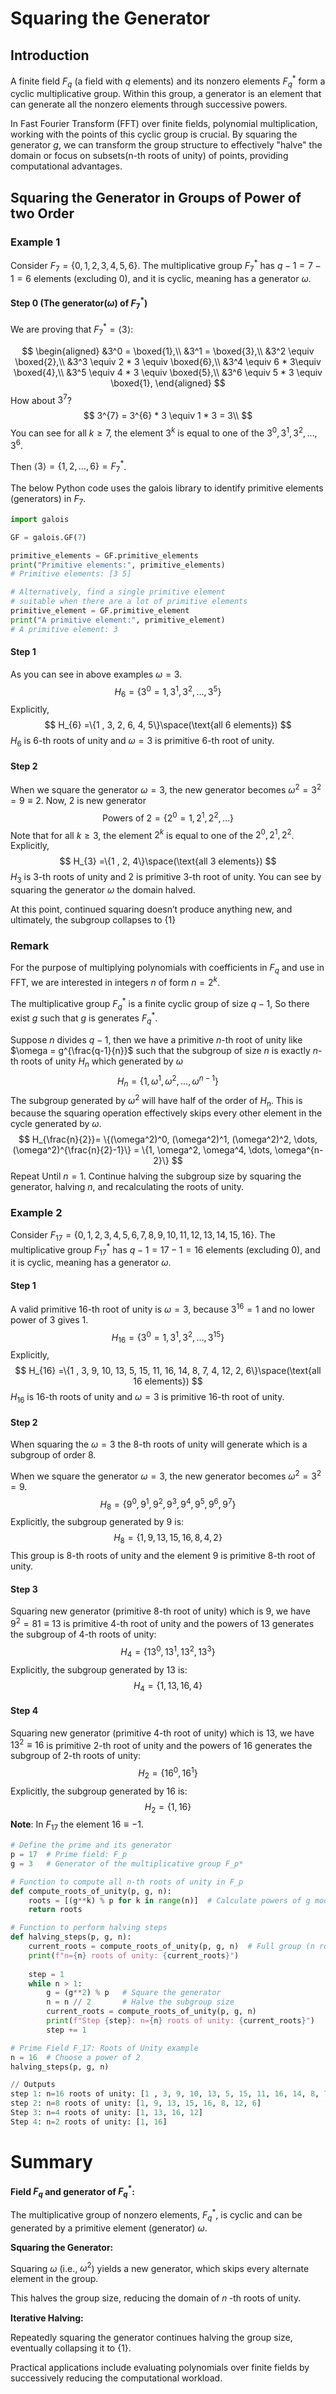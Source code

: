 
# Squaring the Generator
## Introduction
A finite field $F_q$ (a field with $q$ elements) and its nonzero elements $F^*_q$ form a cyclic multiplicative group. Within this group, a generator is an element that can generate all the nonzero elements through successive powers.

In Fast Fourier Transform (FFT) over finite fields, polynomial multiplication, working with the points of this cyclic group is crucial. By squaring the generator $g$, we can transform the group structure to effectively "halve" the domain or focus on subsets(n-th roots of unity) of points, providing computational advantages.

## Squaring the Generator in Groups of Power of two Order

### Example 1
Consider $F_{7} = \{0, 1, 2, 3, 4, 5, 6\}$. The multiplicative group $F^*_{7}$ has $q-1=7 - 1= 6$ elements (excluding $0$), and it is cyclic, meaning has a generator $\omega$.

#### Step 0 (The generator($\omega$) of $F^*_{7}$)
We are proving that $F^*_{7} = \langle 3 \rangle$:

$$
\begin{aligned}
    &3^0 = \boxed{1},\\
    &3^1 = \boxed{3},\\
    &3^2 \equiv \boxed{2},\\
    &3^3 \equiv 2 * 3 \equiv \boxed{6},\\
    &3^4 \equiv 6 * 3\equiv \boxed{4},\\
    &3^5 \equiv 4 * 3 \equiv \boxed{5},\\
    &3^6 \equiv 5 * 3 \equiv \boxed{1},
\end{aligned}
$$
How about $3^{7}$?
$$
    3^{7} = 3^{6} * 3 \equiv 1 * 3 = 3\\
$$
You can see for all $k \ge 7$, the element $3^k$ is equal to one of the $3^0, 3^1, 3^2, \dots, 3^{6}$.

Then $\langle 3 \rangle = \{1, 2, \dots, 6\} = F^*_{7}$.

The below Python code uses the galois library to identify primitive elements (generators) in $F_7$.

```python
import galois

GF = galois.GF(7)

primitive_elements = GF.primitive_elements
print("Primitive elements:", primitive_elements)
# Primitive elements: [3 5]

# Alternatively, find a single primitive element
# suitable when there are a lot of primitive elements
primitive_element = GF.primitive_element
print("A primitive element:", primitive_element)
# A primitive element: 3
```
#### Step 1
As you can see in above examples $\omega = 3$.
$$
H_{6} = \{3^0=1,3^1, 3^2,\dots, 3^{5}\}
$$
Explicitly, 
$$
H_{6} =\{1 , 3, 2, 6, 4, 5\}\space(\text{all 6 elements})
$$
$H_{6}$ is $6$-th roots of unity and $\omega =3$ is primitive $6$-th root of unity.

#### Step 2
When we square the generator $\omega = 3$, the new generator becomes $\omega^2 = 3^2 = 9 \equiv 2$.
Now, $2$ is new generator
$$
\text{Powers of $2$} = \{2^0=1,2^1, 2^2,\dots\}
$$
Note that for all $k \ge 3$, the element $2^k$ is equal to one of the $2^0, 2^1, 2^2$. Explicitly, 
$$
H_{3} =\{1 , 2, 4\}\space(\text{all 3 elements})
$$
$H_{3}$ is $3$-th roots of unity and $2$ is primitive $3$-th root of unity. You can see by squaring the generator $\omega$ the domain halved.

At this point, continued squaring doesn’t produce anything new, and ultimately, the subgroup collapses to $\{1\}$

### Remark
For the purpose of multiplying polynomials with coefficients in $F_q$ and use in FFT, we are interested in integers $n$ of form $n = 2^k$.

The multiplicative group $F^*_q$ is a finite cyclic group of size $q-1$, So there exist $g$ such that $g$ is generates $F^*_q$.

Suppose $n$ divides $q-1$, then we have a primitive $n$-th root of unity like $\omega = g^{\frac{q-1}{n}}$ such that the subgroup of size $n$ is exactly $n$-th roots of unity $H_n$ which generated by $\omega$
$$
H_n = \{1, \omega^1, \omega^2, \dots, \omega^{n-1}\}
$$
The subgroup generated by $\omega^2$ will have half of the order of $H_n$. This is because the squaring operation effectively skips every other element in the cycle generated by $\omega$.
$$
H_{\frac{n}{2}}= \{(\omega^2)^0, (\omega^2)^1, (\omega^2)^2, \dots, (\omega^2)^{\frac{n}{2}-1}\} = \{1, \omega^2, \omega^4, \dots, \omega^{n-2}\}
$$
Repeat Until $n=1$. Continue halving the subgroup size by squaring the generator, halving $n$, and recalculating the roots of unity.

### Example 2
Consider $F_{17} = \{0, 1, 2, 3, 4, 5, 6, 7, 8, 9, 10, 11, 12, 13, 14, 15, 16\}$. The multiplicative group $F^*_{17}$ has $q-1=17-1= 16$ elements (excluding $0$), and it is cyclic, meaning has a generator $\omega$. 
#### Step 1
A valid primitive $16$-th root of unity is $\omega = 3$, because $3^{16} = 1$ and no lower power of $3$ gives $1$.
$$
H_{16} = \{3^0=1,3^1, 3^2,\dots, 3^{15}\}
$$
Explicitly, 
$$
H_{16} =\{1 , 3, 9, 10, 13, 5, 15, 11, 16, 14, 8, 7, 4, 12, 2, 6\}\space(\text{all 16 elements})
$$
$H_{16}$ is $16$-th roots of unity and $\omega =3$ is primitive $16$-th root of unity.

#### Step 2
When squaring the $\omega = 3$ the $8$-th roots of unity will generate which is a subgroup of order 8. 

When we square the generator $\omega = 3$, the new generator becomes $\omega^2 = 3^2 = 9$.
$$
H_{8} = \{9^0, 9^1, 9^2, 9^3, 9^4, 9^5, 9^6, 9^7\}
$$
Explicitly, the subgroup generated by $9$ is:
$$
H_{8} = \{1, 9, 13, 15, 16, 8, 4, 2\}
$$
This group is $8$-th roots of unity and the element $9$ is primitive $8$-th root of unity.
#### Step 3
Squaring new generator (primitive $8$-th root of unity) which is $9$, we have
$9^2 = 81 \equiv 13$ is primitive 4-th root of unity and the powers of $13$ generates the subgroup of 4-th roots of unity:
$$
H_{4} = \{13^0, 13^1, 13^2, 13^3\}
$$
Explicitly, the subgroup generated by $13$ is:
$$
H_{4} = \{1, 13, 16, 4\}
$$
#### Step 4
Squaring new generator (primitive 4-th root of unity) which is $13$, we have $13^2 \equiv 16$ is primitive $2$-th root of unity and the powers of $16$ generates the subgroup of $2$-th roots of unity:
$$
H_{2} = \{16^0, 16^1\}
$$
Explicitly, the subgroup generated by $16$ is:
$$
H_{2} = \{1, 16\}
$$
**Note**: In $F_{17}$ the element $16 \equiv -1$.

```python
# Define the prime and its generator
p = 17  # Prime field: F_p
g = 3   # Generator of the multiplicative group F_p*

# Function to compute all n-th roots of unity in F_p
def compute_roots_of_unity(p, g, n):
    roots = [(g**k) % p for k in range(n)]  # Calculate powers of g modulo p
    return roots

# Function to perform halving steps
def halving_steps(p, g, n):
    current_roots = compute_roots_of_unity(p, g, n)  # Full group (n roots)
    print(f"n={n} roots of unity: {current_roots}")
    
    step = 1
    while n > 1:
        g = (g**2) % p   # Square the generator
        n = n // 2       # Halve the subgroup size
        current_roots = compute_roots_of_unity(p, g, n)
        print(f"Step {step}: n={n} roots of unity: {current_roots}")
        step += 1

# Prime Field F_17: Roots of Unity example
n = 16  # Choose a power of 2
halving_steps(p, g, n)
```
```python
// Outputs
step 1: n=16 roots of unity: [1 , 3, 9, 10, 13, 5, 15, 11, 16, 14, 8, 7, 4, 12, 2, 6]
step 2: n=8 roots of unity: [1, 9, 13, 15, 16, 8, 12, 6]
Step 3: n=4 roots of unity: [1, 13, 16, 12]
Step 4: n=2 roots of unity: [1, 16]
```

# Summary
**Field $F_q$ and generator of $F^*_q$:**

The multiplicative group of nonzero elements, $F^*_q$, is cyclic and can be generated by a primitive element (generator) $\omega$.

**Squaring the Generator:**

Squaring $\omega$ (i.e., $\omega^2$) yields a new generator, which skips every alternate element in the group.

This halves the group size, reducing the domain of 
𝑛
-th roots of unity.

**Iterative Halving:**

Repeatedly squaring the generator continues halving the group size, eventually collapsing it to $\{1\}$.

Practical applications include evaluating polynomials over finite fields by successively reducing the computational workload.